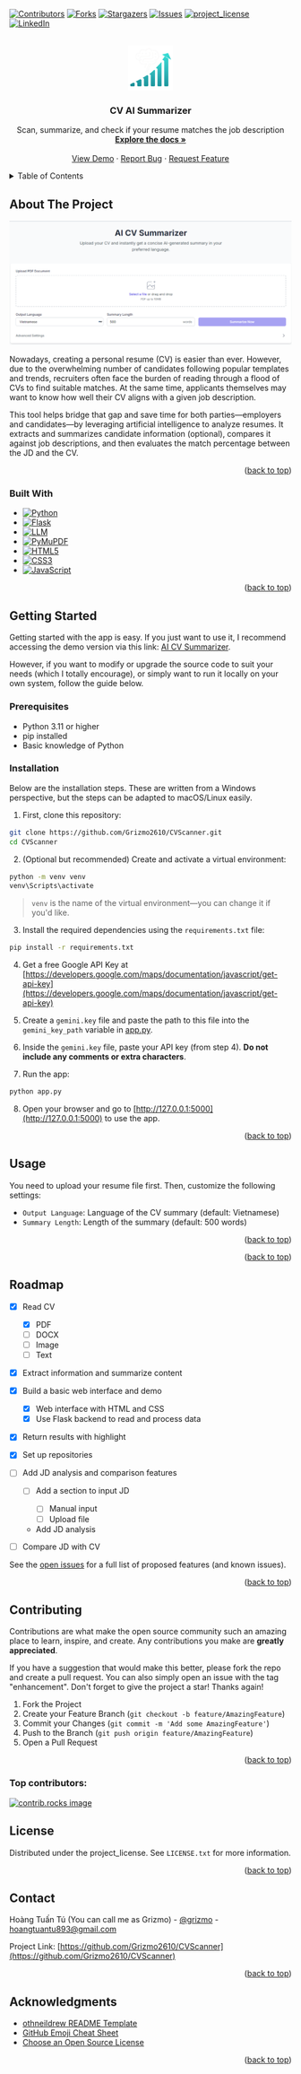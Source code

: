 <!-- Improved compatibility of back to top link: See: https://github.com/othneildrew/Best-README-Template/pull/73 -->

<a id="readme-top"></a>

<!-- PROJECT SHIELDS -->

[![Contributors][contributors-shield]][contributors-url]
[![Forks][forks-shield]][forks-url]
[![Stargazers][stars-shield]][stars-url]
[![Issues][issues-shield]][issues-url]
[![project\_license][license-shield]][license-url]
[![LinkedIn][linkedin-shield]][linkedin-url]

<!-- PROJECT LOGO -->

<br />
<div align="center">
  <a href="https://github.com/Grizmo2610/CVScanner">
    <img src="static/images/logo.png" alt="Logo" width="80" height="80">
  </a>

<h3 align="center">CV AI Summarizer</h3>

  <p align="center">
    Scan, summarize, and check if your resume matches the job description
    <br />
    <a href="https://github.com/Grizmo2610/CVScanner"><strong>Explore the docs »</strong></a>
    <br />
    <br />
    <a href="https://cv-ai-summarizer.onrender.com/">View Demo</a>
    &middot;
    <a href="https://github.com/Grizmo2610/CVScanner/issues/new?labels=bug&template=bug-report---.md">Report Bug</a>
    &middot;
    <a href="https://github.com/Grizmo2610/CVScanner/issues/new?labels=enhancement&template=feature-request---.md">Request Feature</a>
  </p>
</div>

<!-- TABLE OF CONTENTS -->

<details>
  <summary>Table of Contents</summary>
  <ol>
    <li>
      <a href="#about-the-project">About The Project</a>
      <ul>
        <li><a href="#built-with">Built With</a></li>
      </ul>
    </li>
    <li>
      <a href="#getting-started">Getting Started</a>
      <ul>
        <li><a href="#prerequisites">Prerequisites</a></li>
        <li><a href="#installation">Installation</a></li>
      </ul>
    </li>
    <li><a href="#usage">Usage</a></li>
    <li><a href="#roadmap">Roadmap</a></li>
    <li><a href="#contributing">Contributing</a></li>
    <li><a href="#license">License</a></li>
    <li><a href="#contact">Contact</a></li>
    <li><a href="#acknowledgments">Acknowledgments</a></li>
  </ol>
</details>

<!-- ABOUT THE PROJECT -->

## About The Project

![Product-Screenshot](static/images/product-screenshot.png)

Nowadays, creating a personal resume (CV) is easier than ever. However, due to the overwhelming number of candidates following popular templates and trends, recruiters often face the burden of reading through a flood of CVs to find suitable matches. At the same time, applicants themselves may want to know how well their CV aligns with a given job description.

This tool helps bridge that gap and save time for both parties—employers and candidates—by leveraging artificial intelligence to analyze resumes. It extracts and summarizes candidate information (optional), compares it against job descriptions, and then evaluates the match percentage between the JD and the CV.

<p align="right">(<a href="#readme-top">back to top</a>)</p>

### Built With

* [![Python](https://img.shields.io/badge/Python-3670A0?style=for-the-badge\&logo=python\&logoColor=ffdd54)](https://www.python.org/)
* [![Flask](https://img.shields.io/badge/Flask-000000?style=for-the-badge\&logo=flask\&logoColor=white)](https://flask.palletsprojects.com/)
* [![LLM](https://img.shields.io/badge/LLM-Large%20Language%20Model-blueviolet?style=for-the-badge)](https://en.wikipedia.org/wiki/Large_language_model)
* [![PyMuPDF](https://img.shields.io/badge/PyMuPDF-PDF%20Parser%20%26%20Renderer-green?style=for-the-badge)](https://pymupdf.readthedocs.io/)
* [![HTML5](https://img.shields.io/badge/HTML5-E34F26?style=for-the-badge\&logo=html5\&logoColor=white)](https://developer.mozilla.org/en-US/docs/Web/HTML)
* [![CSS3](https://img.shields.io/badge/CSS3-1572B6?style=for-the-badge\&logo=css3\&logoColor=white)](https://developer.mozilla.org/en-US/docs/Web/CSS)
* [![JavaScript](https://img.shields.io/badge/JavaScript-F7DF1E?style=for-the-badge\&logo=javascript\&logoColor=black)](https://developer.mozilla.org/en-US/docs/Web/JavaScript)

<p align="right">(<a href="#readme-top">back to top</a>)</p>

<!-- GETTING STARTED -->

## Getting Started

Getting started with the app is easy. If you just want to use it, I recommend accessing the demo version via this link: [AI CV Summarizer](https://cv-ai-summarizer.onrender.com/).

However, if you want to modify or upgrade the source code to suit your needs (which I totally encourage), or simply want to run it locally on your own system, follow the guide below.

### Prerequisites

* Python 3.11 or higher
* pip installed
* Basic knowledge of Python

### Installation

Below are the installation steps. These are written from a Windows perspective, but the steps can be adapted to macOS/Linux easily.

1. First, clone this repository:

```bash
git clone https://github.com/Grizmo2610/CVScanner.git
cd CVScanner
```

2. (Optional but recommended) Create and activate a virtual environment:

```bash
python -m venv venv
venv\Scripts\activate
```

> `venv` is the name of the virtual environment—you can change it if you'd like.

3. Install the required dependencies using the `requirements.txt` file:

```bash
pip install -r requirements.txt
```

4. Get a free Google API Key at [https://developers.google.com/maps/documentation/javascript/get-api-key](https://developers.google.com/maps/documentation/javascript/get-api-key)

5. Create a `gemini.key` file and paste the path to this file into the `gemini_key_path` variable in [app.py](app.py).

6. Inside the `gemini.key` file, paste your API key (from step 4). **Do not include any comments or extra characters**.

7. Run the app:

```bash
python app.py
```

8. Open your browser and go to [http://127.0.0.1:5000](http://127.0.0.1:5000) to use the app.

<p align="right">(<a href="#readme-top">back to top</a>)</p>

<!-- USAGE EXAMPLES -->

## Usage

You need to upload your resume file first. Then, customize the following settings:

* `Output Language`: Language of the CV summary (default: Vietnamese)
* `Summary Length`: Length of the summary (default: 500 words)

<p align="right">(<a href="#readme-top">back to top</a>)</p>

<p align="right">(<a href="#readme-top">back to top</a>)</p>



<!-- ROADMAP -->
## Roadmap

* [x] Read CV

  * [x] PDF
  * [ ] DOCX
  * [ ] Image
  * [ ] Text
* [x] Extract information and summarize content
* [x] Build a basic web interface and demo

  * [x] Web interface with HTML and CSS
  * [x] Use Flask backend to read and process data
* [x] Return results with highlight
* [x] Set up repositories
* [ ] Add JD analysis and comparison features

  * [ ] Add a section to input JD

    * [ ] Manual input
    * [ ] Upload file
  * Add JD analysis
* [ ] Compare JD with CV


See the [open issues](https://github.com/Grizmo2610/CVScanner/issues) for a full list of proposed features (and known issues).

<p align="right">(<a href="#readme-top">back to top</a>)</p>



<!-- CONTRIBUTING -->
## Contributing

Contributions are what make the open source community such an amazing place to learn, inspire, and create. Any contributions you make are **greatly appreciated**.

If you have a suggestion that would make this better, please fork the repo and create a pull request. You can also simply open an issue with the tag "enhancement".
Don't forget to give the project a star! Thanks again!

1. Fork the Project
2. Create your Feature Branch (`git checkout -b feature/AmazingFeature`)
3. Commit your Changes (`git commit -m 'Add some AmazingFeature'`)
4. Push to the Branch (`git push origin feature/AmazingFeature`)
5. Open a Pull Request

<p align="right">(<a href="#readme-top">back to top</a>)</p>

### Top contributors:

<a href="https://github.com/Grizmo2610/CVScanner/graphs/contributors">
  <img src="https://contrib.rocks/image?repo=Grizmo2610/CVScanner" alt="contrib.rocks image" />
</a>



<!-- LICENSE -->
## License

Distributed under the project_license. See `LICENSE.txt` for more information.

<p align="right">(<a href="#readme-top">back to top</a>)</p>



<!-- CONTACT -->
## Contact

Hoàng Tuấn Tú (You can call me as Grizmo) - [@grizmo](https://www.linkedin.com/in/grizmo/) - hoangtuantu893@gmail.com

Project Link: [https://github.com/Grizmo2610/CVScanner](https://github.com/Grizmo2610/CVScanner)

<p align="right">(<a href="#readme-top">back to top</a>)</p>



<!-- ACKNOWLEDGMENTS -->
## Acknowledgments
* [othneildrew README Template](https://github.com/othneildrew/Best-README-Template)
* [GitHub Emoji Cheat Sheet](https://www.webpagefx.com/tools/emoji-cheat-sheet)
* [Choose an Open Source License](https://choosealicense.com)

<p align="right">(<a href="#readme-top">back to top</a>)</p>



<!-- MARKDOWN LINKS & IMAGES -->
<!-- https://www.markdownguide.org/basic-syntax/#reference-style-links -->
[contributors-shield]: https://img.shields.io/github/contributors/Grizmo2610/CVScanner.svg?style=for-the-badge
[contributors-url]: https://github.com/Grizmo2610/CVScanner/graphs/contributors
[forks-shield]: https://img.shields.io/github/forks/Grizmo2610/CVScanner.svg?style=for-the-badge
[forks-url]: https://github.com/Grizmo2610/CVScanner/network/members
[stars-shield]: https://img.shields.io/github/stars/Grizmo2610/CVScanner.svg?style=for-the-badge
[stars-url]: https://github.com/Grizmo2610/CVScanner/stargazers
[issues-shield]: https://img.shields.io/github/issues/Grizmo2610/CVScanner.svg?style=for-the-badge
[issues-url]: https://github.com/Grizmo2610/CVScanner/issues
[license-shield]: https://img.shields.io/github/license/Grizmo2610/CVScanner.svg?style=for-the-badge
[license-url]: https://github.com/Grizmo2610/CVScanner/blob/master/LICENSE.txt
[linkedin-shield]: https://img.shields.io/badge/-LinkedIn-black.svg?style=for-the-badge&logo=linkedin&colorB=555
[linkedin-url]: https://linkedin.com/in/grizmo
[product-screenshot]: images/screenshot.png
[Next.js]: https://img.shields.io/badge/next.js-000000?style=for-the-badge&logo=nextdotjs&logoColor=white
[Next-url]: https://nextjs.org/
[React.js]: https://img.shields.io/badge/React-20232A?style=for-the-badge&logo=react&logoColor=61DAFB
[React-url]: https://reactjs.org/
[Vue.js]: https://img.shields.io/badge/Vue.js-35495E?style=for-the-badge&logo=vuedotjs&logoColor=4FC08D
[Vue-url]: https://vuejs.org/
[Angular.io]: https://img.shields.io/badge/Angular-DD0031?style=for-the-badge&logo=angular&logoColor=white
[Angular-url]: https://angular.io/
[Svelte.dev]: https://img.shields.io/badge/Svelte-4A4A55?style=for-the-badge&logo=svelte&logoColor=FF3E00
[Svelte-url]: https://svelte.dev/
[Laravel.com]: https://img.shields.io/badge/Laravel-FF2D20?style=for-the-badge&logo=laravel&logoColor=white
[Laravel-url]: https://laravel.com
[Bootstrap.com]: https://img.shields.io/badge/Bootstrap-563D7C?style=for-the-badge&logo=bootstrap&logoColor=white
[Bootstrap-url]: https://getbootstrap.com
[JQuery.com]: https://img.shields.io/badge/jQuery-0769AD?style=for-the-badge&logo=jquery&logoColor=white
[JQuery-url]: https://jquery.com 